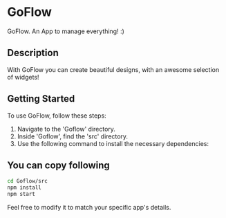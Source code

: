 # GoFlow
GoFlow. An App to manage everything! :)
## Description

With GoFlow you can create beautiful designs, with an awesome selection of widgets!

## Getting Started

To use GoFlow, follow these steps:

1. Navigate to the 'Goflow' directory.
2. Inside 'Goflow', find the 'src' directory.
3. Use the following command to install the necessary dependencies:

## You can copy following
```bash
cd Goflow/src
npm install
npm start
```

Feel free to modify it to match your specific app's details.


